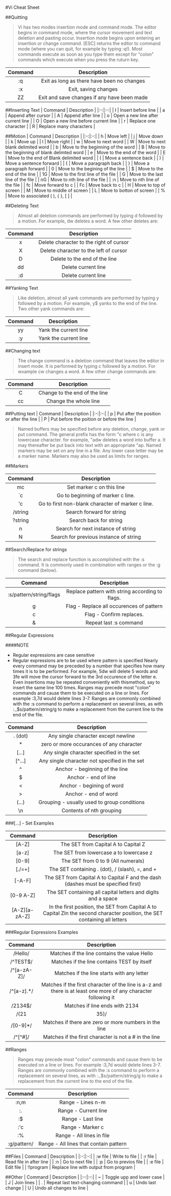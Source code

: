 #Vi Cheat Sheet

##Quitting

> Vi has two modes insertion mode and command mode. The editor begins in command mode, where the cursor movement
        and text deletion and pasting occur. Insertion mode begins upon entering an insertion or change command. [ESC]
        returns the editor to command mode (where you can quit, for example by typing :q!). Most commands execute as
        soon as you type them except for "colon" commands which execute when you press the ruturn key.
        

| Command  | Description  | 
|:-:|:-:|
| :q  | Exit as long as there have been no changes  |
| :x | Exit, saving changes  |
| ZZ  | Exit and save changes if any have been made  |

##Inserting Text
| Command  | Description  | 
|:-:|:-:|
| I | Insert before line |
| a | Append after cursor |
| A | Append after line |
| o | Open a new line after current line |
| O | Open a new line before current line |
| r | Replace one character |
| R | Replace many characters |

##Motion
| Command  | Description  | 
|:-:|:-:|
| h | Move left |
| j | Move down |
| k | Move up |
| l | Move right |
| w | Move to next word |
| W | Move to next blank delimited word |
| b | Move to the beginning of the word |
| B | Move to the beginning of blank delimted word |
| e | Move to the end of the word |
| E | Move to the end of Blank delimited word |
| ( | Move a sentence back |
| ) | Move a sentence forward |
| { | Move a paragraph back |
| } | Move a paragraph forward |
| 0 | Move to the begining of the line |
| $ | Move to the end of the line |
| 1G | Move to the first line of the file |
| G | Move to the last line of the file |
| nG | Move to nth line of the file |
| :n | Move to nth line of the file |
| fc | Move forward to c |
| Fc | Move back to c |
| H | Move to top of screen |
| M | Move to middle of screen |
| L | Move to botton of screen |
| % | Move to associated ( ), { }, [ ] |


##Deleting Text
> Almost all deletion commands are performed by typing d followed by a motion. For example, dw deletes a word. A few other deletes are:

| Command  | Description  | 
|:-:|:-:|
| x | Delete character to the right of cursor |
| X | Delete character to the left of cursor |
| D | Delete to the end of the line |
| dd | Delete current line |
| :d | Delete current line |

##Yanking Text
> Like deletion, almost all yank commands are performed by typing y followed by a motion. For example, y$ yanks to the end of the line. Two other yank commands are:

| Command  | Description  | 
|:-:|:-:|
| yy | Yank the current line |
| :y | Yank the current line |


##Changing text
> The change command is a deletion command that leaves the editor in insert mode. It is performed by typing c followed by a motion. For wxample cw changes a word. A few other change commands are:

| Command  | Description  | 
|:-:|:-:|
| C | Change to the end of the line |
| cc | Change the whole line |


##Putting text
| Command  | Description  | 
|:-:|:-:|
| p | Put after the position or after the line |
| P | Put before the poition or before the line |



> Named buffers may be specified before any deletion, change, yank or put command. The general prefix has the form "c where c is any lowercase character. for example, "adw deletes a word into buffer a. It may thereafter be put back into text with an appropriate "ap.
       Named markers may be set on any line in a file. Any lower case letter may be a marker name. Markers may also be used as limits for ranges.


##Markers

| Command  | Description  | 
|:-:|:-:|
| mc | Set marker c on this line |
| `c | Go to beginning of marker c line. |
| 'c | Go to first non-blank character of marker c line. |
| /string | Search forward for string |
| ?string | Search back for string |
| n | Search for next instance of string |
| N | Search for previous instance of string |


##Search/Replace for strings
> The search and replace function is accomplished with the :s command. It is commonly used in combination with ranges or the :g command (below).

| Command  | Description  | 
|:-:|:-:|
| :s/pattern/string/flags | Replace pattern with string according to flags. |
| g | Flag - Replace all occurences of pattern |
| c | Flag - Confirm replaces. |
| & | Repeat last :s command |


##Regular Expressions

####NOTE
* Regular expressions are case sensitive
* Regular expressions are to be used where pattern is specified
      Nearly every command may be preceded by a number that specifies how many times it is to be performed. For example, 5dw will delete 5 words and 3fe will move the cursor forward to the 3rd occurence of the letter e. Even insertions may be repeated conveniently with thismethod, say to insert the same line 100 times.
      Ranges may precede most "colon" commands and cause them to be executed on a line or lines. For example :3,7d would delete lines 3-7. Ranges are commonly combined with the :s command to perform a replacement on several lines, as with :.,$s/pattern/string/g to make a replacement from the current line to the end of the file.

| Command  | Description  | 
|:-:|:-:|
| . (dot) | Any single character except newline |
| * | zero or more occurances of any character |
| [...] | Any single character specified in the set |
| [^...] | Any single character not specified in the set |
| ^ | Anchor - beginning of the line |
| $ | Anchor - end of line |
| \< | Anchor - begining of word |
| \> | Anchor - end of word |
| \(...\) | Grouping - usually used to group conditions |
| \n | Contents of nth grouping |

###[...] - Set Examples

| Command  | Description  | 
|:-:|:-:|
| [A-Z] | The SET from Capital A to Capital Z |
| [a-z] | The SET from lowercase a to lowercase z |
| [0-9] | The SET from 0 to 9 (All numerals) |
| [./=+] | The SET containing . (dot), / (slash), =, and + |
| [-A-F] | The SET from Capital A to Capital F and the dash (dashes must be specified first) |
| [0-9 A-Z] | The SET containing all capital letters and digits and a space |
| [A-Z][a-zA-Z] | In the first position, the SET from Capital A to Capital ZIn the second character position, the SET containing all letters |

###Regular Expressions Examples

| Command  | Description  | 
|:-:|:-:|
| /Hello/ | Matches if the line contains the value Hello |
| /^TEST$/ | Matches if the line contains TEST by itself |
| /^[a-zA-Z]/ | Matches if the line starts with any letter |
| /^[a-z].*/ | Matches if the first character of the line is a-z and there is at least one more of any character following it |
| /2134$/ | Matches if line ends with 2134 |
| /\(21|35\)/ | Matches is the line contains 21 or 35Note the use of ( ) with the pipe symbol to specify the 'or' condition |
| /[0-9]*/ | Matches if there are zero or more numbers in the line |
| /^[^#]/ | Matches if the first character is not a # in the line |


##Ranges
> Ranges may precede most "colon" commands and cause them to be executed on a line or lines. For example :3,7d would delete lines 3-7. Ranges are commonly combined with the :s command to perform a replacement on several lines, as with :.,$s/pattern/string/g to make a replacement from the current line to the end of the file.

| Command  | Description  | 
|:-:|:-:|
| :n,m | Range - Lines n-m |
| :. | Range - Current line |
| :$ | Range - Last line |
| :'c | Range - Marker c |
| :% | Range - All lines in file |
| :g/pattern/ | Range - All lines that contain pattern |


##Files
| Command  | Description  | 
|:-:|:-:|
| :w file | Write to file |
| :r file | Read file in after line |
| :n | Go to next file |
| :p | Go to previos file |
| :e file | Edit file |
| !!program | Replace line with output from program |


##Other
| Command  | Description  | 
|:-:|:-:|
| ~ | Toggle upp and lower case |
| J | Join lines |
| . | Repeat last text-changing command |
| u | Undo last change |
| U | Undo all changes to line |

